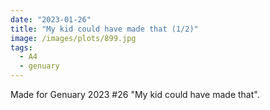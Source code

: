 ```yaml
---
date: "2023-01-26"
title: "My kid could have made that (1/2)"
image: /images/plots/899.jpg
tags:
  - A4
  - genuary
---
```


Made for Genuary 2023 #26 "My kid could have made that".
